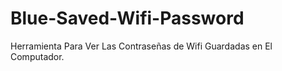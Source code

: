 # Blue-Saved-Wifi-Password
Herramienta Para Ver Las Contraseñas de Wifi Guardadas en El Computador.
